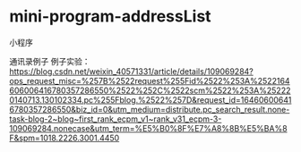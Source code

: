 # mini-program-addressList
小程序

通讯录例子
例子实验：https://blog.csdn.net/weixin_40571331/article/details/109069284?ops_request_misc=%257B%2522request%255Fid%2522%253A%2522164606006416780357286550%2522%252C%2522scm%2522%253A%252220140713.130102334.pc%255Fblog.%2522%257D&request_id=164606006416780357286550&biz_id=0&utm_medium=distribute.pc_search_result.none-task-blog-2~blog~first_rank_ecpm_v1~rank_v31_ecpm-3-109069284.nonecase&utm_term=%E5%B0%8F%E7%A8%8B%E5%BA%8F&spm=1018.2226.3001.4450

